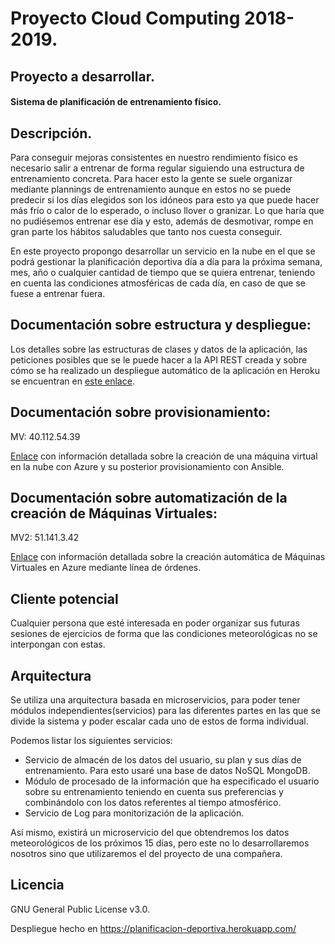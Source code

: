 # Proyecto Cloud Computing 2018-2019.


## Proyecto a desarrollar.
#### Sistema de planificación de entrenamiento físico. 

## Descripción.

Para conseguir mejoras consistentes en nuestro rendimiento físico es necesario salir a entrenar de forma regular siguiendo una estructura de entrenamiento concreta. 
Para hacer esto la gente se suele organizar mediante plannings de entrenamiento aunque en estos no se puede predecir si los días elegidos son los idóneos para esto ya que puede hacer más frío o calor de lo esperado, o incluso llover o granizar. Lo que haría que no pudiésemos entrenar ese día y esto, además de desmotivar, rompe en gran parte los hábitos saludables que tanto nos cuesta conseguir.

En este proyecto propongo desarrollar un servicio en la nube en el que se podrá gestionar la planificación deportiva día a día para la próxima semana, mes, año o cualquier cantidad de tiempo que se quiera entrenar, teniendo en cuenta las condiciones atmosféricas de cada día, en caso de que se fuese a entrenar fuera.


## Documentación sobre estructura y despliegue:

Los detalles sobre las estructuras de clases y datos de la aplicación, las peticiones posibles que se le puede hacer a la API REST creada y sobre cómo se ha realizado un despliegue automático de la aplicación en Heroku se encuentran en [este enlace](https://github.com/AntonioJavierRP/Cloud-Computing-Project/blob/master/docs/hito2-despliegue.md).


## Documentación sobre provisionamiento:

MV: 40.112.54.39

[Enlace](https://github.com/AntonioJavierRP/Cloud-Computing-Project/blob/master/docs/hito3-provisionamiento.md) con información detallada sobre la creación de una máquina virtual en la nube con Azure y su posterior provisionamiento con Ansible.

## Documentación sobre automatización de la creación de Máquinas Virtuales:

MV2: 51.141.3.42

[Enlace](https://github.com/AntonioJavierRP/Cloud-Computing-Project/blob/master/docs/hito4-automatizacion.md#hito-4-automatizaci%C3%B3n-de-la-creaci%C3%B3n-de-m%C3%A1quinas-virtuales-desde-l%C3%ADnea-de-%C3%B3rdenes) con información detallada sobre la creación automática de Máquinas Virtuales en Azure mediante línea de órdenes.


## Cliente potencial
Cualquier persona que esté interesada en poder organizar sus futuras sesiones de ejercicios de forma que las condiciones meteorológicas no se interpongan con estas.



## Arquitectura 
Se utiliza una arquitectura basada en microservicios, para poder tener módulos independientes(servicios) para las diferentes partes en las que se divide la sistema y poder escalar cada uno de estos de forma individual.

Podemos listar los siguientes servicios:

- Servicio de almacén de los datos del usuario, su plan y sus días de entrenamiento. Para esto usaré una base de datos NoSQL MongoDB.
- Módulo de procesado de la información que ha especificado el usuario sobre su entrenamiento teniendo en cuenta sus preferencias y combinándolo con los datos referentes al tiempo atmosférico.
- Servicio de Log para monitorización de la aplicación.


Así mismo, existirá un microservicio del que obtendremos los datos meteorológicos de los próximos 15 días, pero este no lo desarrollaremos nosotros sino que utilizaremos el del proyecto de una compañera.



## Licencia
GNU General Public License v3.0.



Despliegue hecho en https://planificacion-deportiva.herokuapp.com/